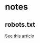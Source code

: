 # notes

## robots.txt

[See this article](https://www.cyberciti.biz/web-developer/block-openai-bard-bing-ai-crawler-bots-using-robots-txt-file/)

